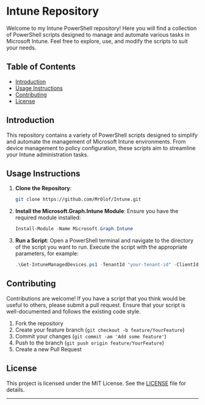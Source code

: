 # Intune  Repository

Welcome to my Intune PowerShell repository! Here you will find a collection of PowerShell scripts designed to manage and automate various tasks in Microsoft Intune. Feel free to explore, use, and modify the scripts to suit your needs.

## Table of Contents

- [Introduction](#introduction)
- [Usage Instructions](#usage-instructions)
- [Contributing](#contributing)
- [License](#license)

## Introduction

This repository contains a variety of PowerShell scripts designed to simplify and automate the management of Microsoft Intune environments. From device management to policy configuration, these scripts aim to streamline your Intune administration tasks.

## Usage Instructions

1. **Clone the Repository**:
    ```sh
    git clone https://github.com/MrOlof/Intune.git
    ```

2. **Install the Microsoft.Graph.Intune Module**:
    Ensure you have the required module installed:
    ```powershell
    Install-Module -Name Microsoft.Graph.Intune
    ```

3. **Run a Script**:
    Open a PowerShell terminal and navigate to the directory of the script you want to run. Execute the script with the appropriate parameters, for example:
    ```powershell
    .\Get-IntuneManagedDevices.ps1 -TenantId "your-tenant-id" -ClientId "your-client-id" -ClientSecret "your-client-secret"
    ```

## Contributing

Contributions are welcome! If you have a script that you think would be useful to others, please submit a pull request. Ensure that your script is well-documented and follows the existing code style.

1. Fork the repository
2. Create your feature branch (`git checkout -b feature/YourFeature`)
3. Commit your changes (`git commit -am 'Add some feature'`)
4. Push to the branch (`git push origin feature/YourFeature`)
5. Create a new Pull Request

## License

This project is licensed under the MIT License. See the [LICENSE](LICENSE) file for details.

---


